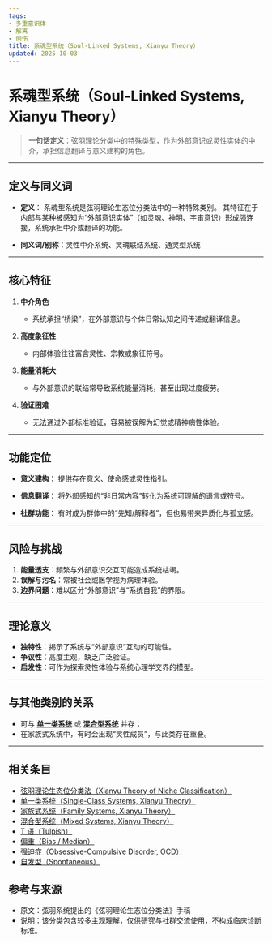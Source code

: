 ```yaml
---
tags:
- 多重意识体
- 解离
- 创伤
title: 系魂型系统（Soul-Linked Systems, Xianyu Theory）
updated: 2025-10-03
---
```


# 系魂型系统（Soul-Linked Systems, Xianyu Theory）

> **一句话定义**：弦羽理论分类中的特殊类型，作为外部意识或灵性实体的中介，承担信息翻译与意义建构的角色。

---

## 定义与同义词

- **定义**：
  系魂型系统是弦羽理论生态位分类法中的一种特殊类别。
  其特征在于内部与某种被感知为“外部意识实体”（如灵魂、神明、宇宙意识）形成强连接，系统承担中介或翻译的功能。

- **同义词/别称**：灵性中介系统、灵魂联结系统、通灵型系统

---

## 核心特征

1. **中介角色**
   - 系统承担“桥梁”，在外部意识与个体日常认知之间传递或翻译信息。

2. **高度象征性**
   - 内部体验往往富含灵性、宗教或象征符号。

3. **能量消耗大**
   - 与外部意识的联结常导致系统能量消耗，甚至出现过度疲劳。

4. **验证困难**
   - 无法通过外部标准验证，容易被误解为幻觉或精神病性体验。

---

## 功能定位

- **意义建构**：
  提供存在意义、使命感或灵性指引。

- **信息翻译**：
  将外部感知的“非日常内容”转化为系统可理解的语言或符号。

- **社群功能**：
  有时成为群体中的“先知/解释者”，但也易带来异质化与孤立感。

---

## 风险与挑战

1. **能量透支**：频繁与外部意识交互可能造成系统枯竭。
2. **误解与污名**：常被社会或医学视为病理体验。
3. **边界问题**：难以区分“外部意识”与“系统自我”的界限。

---

## 理论意义

- **独特性**：揭示了系统与“外部意识”互动的可能性。
- **争议性**：高度主观，缺乏广泛验证。
- **启发性**：可作为探索灵性体验与系统心理学交界的模型。

---

## 与其他类别的关系

- 可与 **[单一类系统](entries/Single-Class-Systems-Xianyu.md)** 或 **[混合型系统](entries/Mixed-Systems-Xianyu.md)** 并存；
- 在家族式系统中，有时会出现“灵性成员”，与此类存在重叠。

---

## 相关条目

- [弦羽理论生态位分类法（Xianyu Theory of Niche Classification）](/entries/Xianyu-Theory-Niche-Classification.md)
- [单一类系统（Single-Class Systems, Xianyu Theory）](/entries/Single-Class-Systems-Xianyu.md)
- [家族式系统（Family Systems, Xianyu Theory）](/entries/Family-Systems-Xianyu.md)
- [混合型系统（Mixed Systems, Xianyu Theory）](/entries/Mixed-Systems-Xianyu.md)
- [T 语（Tulpish）](/entries/Tulpish.md)
- [偏重（Bias / Median）](/entries/Bias.md)
- [强迫症（Obsessive-Compulsive Disorder, OCD）](/entries/OCD.md)
- [自发型（Spontaneous）](/entries/Spontaneous.md)

## 参考与来源

- 原文：弦羽系统提出的《弦羽理论生态位分类法》手稿
- 说明：该分类包含较多主观理解，仅供研究与社群交流使用，不构成临床诊断标准。
